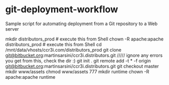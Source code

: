 # git-deployment-workflow
Sample script for automating deployment from a Git repository to a Web server


mkdir distributors_prod                     # execute this from Shell
chown -R apache:apache distributors_prod    # execute this from Shell
cd /mnt/data/vhosts/ccr3i.com/distributors_prod
git clone git@bitbucket.org:martinsarsini/ccr3i.distributors.git
///// ignore any errors you get from this, check the dir :)
git init .
git remote add -t \* -f origin git@bitbucket.org:martinsarsini/ccr3i.distributors.git
git checkout master
mkdir www/assets
chmod www/assets 777
mkdir runtime
chown -R apache:apache runtime

